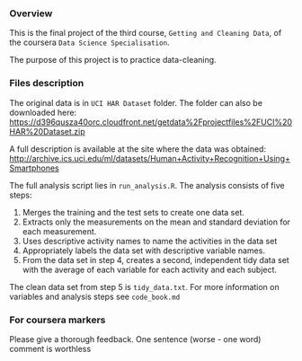 ### Overview

This is the final project of the third course, `Getting and Cleaning Data`, of the coursera `Data Science Specialisation`.

The purpose of this project is to practice data-cleaning.

### Files description

The original data is in `UCI HAR Dataset` folder. The folder can also be downloaded here: https://d396qusza40orc.cloudfront.net/getdata%2Fprojectfiles%2FUCI%20HAR%20Dataset.zip

A full description is available at the site where the data was obtained: http://archive.ics.uci.edu/ml/datasets/Human+Activity+Recognition+Using+Smartphones

The full analysis script lies in `run_analysis.R`. The analysis consists of five steps:

1. Merges the training and the test sets to create one data set.
2. Extracts only the measurements on the mean and standard deviation for each measurement.
3. Uses descriptive activity names to name the activities in the data set
4. Appropriately labels the data set with descriptive variable names.
5. From the data set in step 4, creates a second, independent tidy data set with the average of each variable for each activity and each subject.

The clean data set from step 5 is `tidy_data.txt`. For more information on variables and analysis steps see `code_book.md`

### For coursera markers

Please give a thorough feedback. One sentence (worse - one word) comment is worthless
